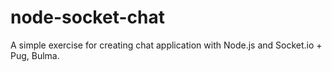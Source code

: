 # node-socket-chat

A simple exercise for creating chat application with Node.js and Socket.io + Pug, Bulma.
